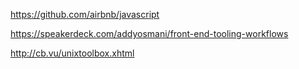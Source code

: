 https://github.com/airbnb/javascript

https://speakerdeck.com/addyosmani/front-end-tooling-workflows

http://cb.vu/unixtoolbox.xhtml
